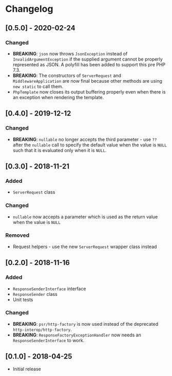# Changelog
## [0.5.0] - 2020-02-24
### Changed
 - **BREAKING**: `json` now throws `JsonException` instead of `InvalidArgumentException`
 if the supplied argument cannot be properly represented as JSON.
 A polyfill has been added to support this pre PHP 7.3.
 - **BREAKING**: The constructors of `ServerRequest` and `MiddlewareApplication` are now final because other methods
 are using `new static` to call them.
 - `PhpTemplate` now closes its output buffering properly even when there is an exception when rendering the template.

## [0.4.0] - 2019-12-12
### Changed
 - **BREAKING**: `nullable` no longer accepts the third parameter - use `??` after
   the `nullable` call to specify the default value when the value is `NULL`
   such that it is evaluated only when it is `NULL`.

## [0.3.0] - 2018-11-21
### Added
 - `ServerRequest` class
### Changed
 - `nullable` now accepts a parameter which is used as the return value when the value is `NULL`
### Removed
 - Request helpers - use the new `ServerRequest` wrapper class instead

## [0.2.0] - 2018-11-16
### Added
 - `ResponseSenderInterface` interface
 - `ResponseSender` class
 - Unit tests

### Changed
 - **BREAKING**: `psr/http-factory` is now used instead of the deprecated `http-interop/http-factory`.
 - **BREAKING**: `ResponseFactoryExceptionHandler` now needs an `ResponseSenderInterface` to work. 

## [0.1.0] - 2018-04-25
 - Initial release

